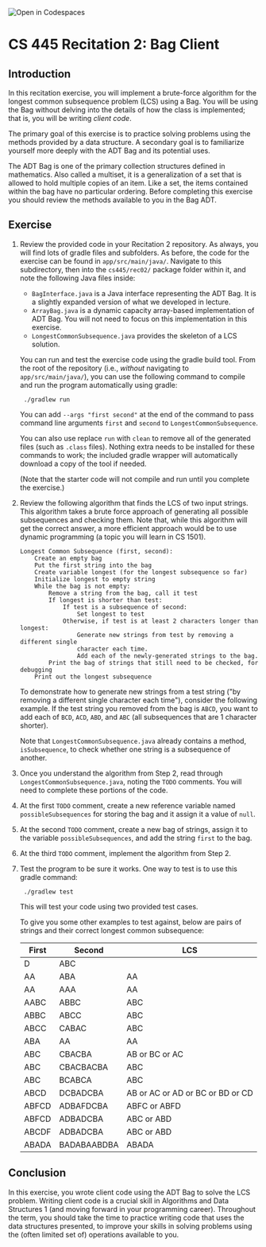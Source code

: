 ![Open in Codespaces](https://classroom.github.com/assets/open-in-codespaces-abfff4d4e15f9e1bd8274d9a39a0befe03a0632bb0f153d0ec72ff541cedbe34.svg)
# CS 445 Recitation 2: Bag Client

## Introduction

In this recitation exercise, you will implement a brute-force algorithm for the
longest common subsequence problem (LCS) using a Bag. You will be using the Bag
without delving into the details of how the class is implemented; that is, you
will be writing _client code_.

The primary goal of this exercise is to practice solving problems using the
methods provided by a data structure. A secondary goal is to familiarize
yourself more deeply with the ADT Bag and its potential uses.

The ADT Bag is one of the primary collection structures defined in mathematics.
Also called a multiset, it is a generalization of a set that is allowed to hold
multiple copies of an item. Like a set, the items contained within the bag have
no particular ordering. Before completing this exercise you should review the
methods available to you in the Bag ADT.

## Exercise

1. Review the provided code in your Recitation 2 repository. As always, you will
find lots of gradle files and subfolders. As before, the code for the exercise
can be found in `app/src/main/java/`. Navigate to this subdirectory, then into
the `cs445/rec02/` package folder within it, and note the following Java files
inside:

   - `BagInterface.java` is a Java interface representing the ADT Bag. It is a
     slightly expanded version of what we developed in lecture.
   - `ArrayBag.java` is a dynamic capacity array-based implementation of ADT
      Bag. You will not need to focus on this implementation in this exercise.
   - `LongestCommonSubsequence.java` provides the skeleton of a LCS solution.

   You can run and test the exercise code using the gradle build tool. From the
   root of the repository (i.e., *without* navigating to `app/src/main/java/`),
   you can use the following command to compile and run the program
   automatically using gradle:

        ./gradlew run

   You can add `--args "first second"` at the end of the command to pass command
   line arguments `first` and `second` to `LongestCommonSubsequence`.

   You can also use replace `run` with `clean` to remove all of the generated
   files (such as `.class` files). Nothing extra needs to be installed for these
   commands to work; the included gradle wrapper will automatically download a
   copy of the tool if needed.

   (Note that the starter code will not compile and run until you complete the
   exercise.)

2. Review the following algorithm that finds the LCS of two input strings. This
algorithm takes a brute force approach of generating all possible subsequences
and checking them. Note that, while this algorithm will get the correct answer,
a more efficient approach would be to use dynamic programming (a topic you will
learn in CS 1501).

       Longest Common Subsequence (first, second):
           Create an empty bag
           Put the first string into the bag
           Create variable longest (for the longest subsequence so far)
           Initialize longest to empty string
           While the bag is not empty:
               Remove a string from the bag, call it test
               If longest is shorter than test:
                   If test is a subsequence of second:
                       Set longest to test
                   Otherwise, if test is at least 2 characters longer than longest:
                       Generate new strings from test by removing a different single
                       character each time.
                       Add each of the newly-generated strings to the bag.
               Print the bag of strings that still need to be checked, for debugging
           Print out the longest subsequence

   To demonstrate how to generate new strings from a test string ("by removing a
   different single character each time"), consider the following example. If
   the test string you removed from the bag is `ABCD`, you want to add each of
   `BCD`, `ACD`, `ABD`, and `ABC` (all subsequences that are 1 character
   shorter).

   Note that `LongestCommonSubsequence.java` already contains a method,
   `isSubsequence`, to check whether one string is a subsequence of another.

3. Once you understand the algorithm from Step 2, read through
`LongestCommonSubsequence.java`, noting the `TODO` comments. You will need to
complete these portions of the code.

4. At the first `TODO` comment, create a new reference variable named
`possibleSubsequences` for storing the bag and it assign it a value of `null`.

5. At the second `TODO` comment, create a new bag of strings, assign it to the
variable `possibleSubsequences`, and add the string `first` to the bag.

6. At the third `TODO` comment, implement the algorithm from Step 2.

7. Test the program to be sure it works. One way to test is to use this gradle command:

        ./gradlew test

   This will test your code using two provided test cases.

   To give you some other examples to test against, below are pairs of strings
   and their correct longest common subsequence:

   | First | Second      | LCS
   | ----- | -----       | -----
   | D     | ABC         |
   | AA    | ABA         | AA
   | AA    | AAA         | AA
   | AABC  | ABBC        | ABC
   | ABBC  | ABCC        | ABC
   | ABCC  | CABAC       | ABC
   | ABA   | AA          | AA
   | ABC   | CBACBA      | AB or BC or AC
   | ABC   | CBACBACBA   | ABC
   | ABC   | BCABCA      | ABC
   | ABCD  | DCBADCBA    | AB or AC or AD or BC or BD or CD
   | ABFCD | ADBAFDCBA   | ABFC or ABFD
   | ABFCD | ADBADCBA    | ABC or ABD
   | ABCDF | ADBADCBA    | ABC or ABD
   | ABADA | BADABAABDBA | ABADA

## Conclusion

In this exercise, you wrote client code using the ADT Bag to solve the LCS
problem. Writing client code is a crucial skill in Algorithms and Data
Structures 1 (and moving forward in your programming career). Throughout the
term, you should take the time to practice writing code that uses the data
structures presented, to improve your skills in solving problems using the
(often limited set of) operations available to you.

